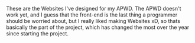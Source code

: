 These are the Websites I've designed for my APWD. The APWD doesn't work yet, and I guess that the front-end is the last thing a programmer should be worried about, 
but I really liked making Websites xD, so thats basically the part of the project, which has changed the most over the year since starting the project.
